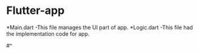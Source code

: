 # Flutter-app


*Main.dart 
   -This file manages the UI part of app.
*Logic.dart 
   -This file had the implementation code for app.
   
#^  
